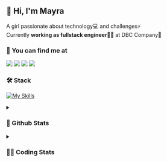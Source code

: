 ## 👋 Hi, I'm Mayra

A girl passionate about technology💻 and challenges⚡  
Currently **working as fullstack engineer**👩‍💻 at DBC Company🚀   

### 💬 You can find me at

<a href="https://mayra.dev" target="_blank" rel="noopener"><img src="https://img.shields.io/badge/-mayra.dev-005FED?style=flat&logo=Google-chrome&logoColor=white"/></a>
<a href="https://linkedin.com/in/mayraamaral" target="_blank" rel="noopener"><img src="https://img.shields.io/badge/-/mayraamaral-0077B5?style=flat&logo=Linkedin&logoColor=white"/></a>
<a href="mailto:mayra@mayra.dev" target="_blank" rel="noopener"><img src="https://img.shields.io/badge/-mayra@mayra.dev-D14836?style=flat&logo=Gmail&logoColor=white"/></a>
<a href="" target="_blank" rel="noopener"><img src="https://img.shields.io/badge/-mayra%230179-7289DA?style=flat&logo=Discord&logoColor=white"/></a>

### 🛠️ Stack

[![My Skills](https://skillicons.dev/icons?i=react,redux,styledcomponents,html,css,sass,js,ts,py,nodejs,git,linux,bash,figma)](https://skillicons.dev)

<details>
    <summary><h3>📌 Github Stats</h3></summary>
  <table>
      <td><img height="160em" src="https://github-readme-stats.vercel.app/api?username=mayraamaral&show_icons=true&theme=algolia&hide_border=true&hide=stars&count_private=true" alt="Readme stats"></td>
      <td><img height="160em" src="https://github-readme-stats.vercel.app/api/top-langs/?username=mayraamaral&&layout=compact&&theme=algolia&hide_border=true&langs_count=6" alt="Language stats"></td>
  </table>

  <p align="center">
    <img src="https://github-readme-streak-stats.herokuapp.com?user=mayraamaral&theme=dark&hide_border=true&date_format=j%20M%5B%20Y%5D&locale=pt-br&background=050F2C&ring=0195DD&fire=23AA7D&currStreakLabel=23AA7D" alt="Streak stats">
  </p> 
</details>

<details>
  <summary><h3>👩‍💻 Coding Stats</h3></summary>
  
  <!--START_SECTION:waka-->
![Code Time](http://img.shields.io/badge/Code%20Time-63%20hrs%206%20mins-blue)

**🐱 My GitHub Data** 

> 📦 577.9 kB Used in GitHub's Storage 
 > 
> 🏆 195 Contributions in the Year 2023
 > 
> 🚫 Not Opted to Hire
 > 
> 📜 44 Public Repositories 
 > 
> 🔑 24 Private Repositories 
 > 
**I'm an Early 🐤** 

```text
🌞 Morning                249 commits         ████░░░░░░░░░░░░░░░░░░░░░   16.70 % 
🌆 Daytime                612 commits         ██████████░░░░░░░░░░░░░░░   41.05 % 
🌃 Evening                530 commits         █████████░░░░░░░░░░░░░░░░   35.55 % 
🌙 Night                  100 commits         ██░░░░░░░░░░░░░░░░░░░░░░░   06.71 % 
```
📅 **I'm Most Productive on Monday** 

```text
Monday                   261 commits         ████░░░░░░░░░░░░░░░░░░░░░   17.51 % 
Tuesday                  253 commits         ████░░░░░░░░░░░░░░░░░░░░░   16.97 % 
Wednesday                226 commits         ████░░░░░░░░░░░░░░░░░░░░░   15.16 % 
Thursday                 226 commits         ████░░░░░░░░░░░░░░░░░░░░░   15.16 % 
Friday                   175 commits         ███░░░░░░░░░░░░░░░░░░░░░░   11.74 % 
Saturday                 129 commits         ██░░░░░░░░░░░░░░░░░░░░░░░   08.65 % 
Sunday                   221 commits         ████░░░░░░░░░░░░░░░░░░░░░   14.82 % 
```


📊 **This Week I Spent My Time On** 

```text
🕑︎ Time Zone: America/Sao_Paulo

💬 Programming Languages: 
TypeScript               36 mins             ██████████████░░░░░░░░░░░   55.18 % 
HTML                     28 mins             ███████████░░░░░░░░░░░░░░   43.41 % 
Markdown                 0 secs              ░░░░░░░░░░░░░░░░░░░░░░░░░   00.91 % 
Bash                     0 secs              ░░░░░░░░░░░░░░░░░░░░░░░░░   00.23 % 
CSS                      0 secs              ░░░░░░░░░░░░░░░░░░░░░░░░░   00.17 % 

🔥 Editors: 
VS Code                  1 hr 6 mins         █████████████████████████   100.00 % 

🐱‍💻 Projects: 
template-email           28 mins             ███████████░░░░░░░░░░░░░░   43.41 % 
captacao-front-develop   10 mins             ████░░░░░░░░░░░░░░░░░░░░░   16.58 % 
avaliacao-front          9 mins              ████░░░░░░░░░░░░░░░░░░░░░   14.78 % 
reembolso-front-hml      7 mins              ███░░░░░░░░░░░░░░░░░░░░░░   11.81 % 
vemser-front             6 mins              ██░░░░░░░░░░░░░░░░░░░░░░░   09.87 % 

💻 Operating System: 
Linux                    1 hr 6 mins         █████████████████████████   100.00 % 
```

**I Mostly Code in JavaScript** 

```text
JavaScript               97 repos            ████████░░░░░░░░░░░░░░░░░   33.68 % 
TypeScript               91 repos            ████████░░░░░░░░░░░░░░░░░   31.60 % 
HTML                     76 repos            ███████░░░░░░░░░░░░░░░░░░   26.39 % 
CSS                      17 repos            █░░░░░░░░░░░░░░░░░░░░░░░░   05.90 % 
Java                     4 repos             ░░░░░░░░░░░░░░░░░░░░░░░░░   01.39 % 
```




 Last Updated on 20/04/2023 18:39:51 UTC
<!--END_SECTION:waka-->

</details>
